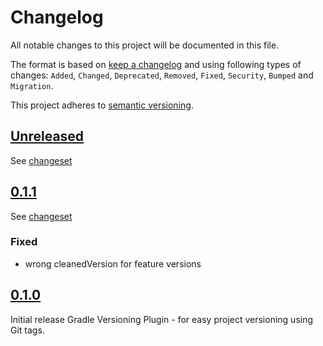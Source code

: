 # Changelog

All notable changes to this project will be documented in this file.

The format is based on [keep a changelog](http://keepachangelog.com/en/1.0.0/) and using following
types of changes: `Added`, `Changed`, `Deprecated`, `Removed`, `Fixed`, `Security`, `Bumped` and `Migration`.

This project adheres to [semantic versioning](http://semver.org/spec/v2.0.0.html).

## [Unreleased](https://github.com/bitfunk/gradle-plugins/releases/latest)

See [changeset](https://github.com/bitfunk/gradle-plugins/compare/plugin-tool-versioning@v0.1.1...main)

## [0.1.1](https://github.com/bitfunk/gradle-plugins/releases/tag/plugin-tool-versioning@v0.1.1)

See [changeset](https://github.com/bitfunk/gradle-plugins/compare/plugin-tool-versioning@v0.1.0...plugin-tool-versioning@v0.1.1)

### Fixed

- wrong cleanedVersion for feature versions

## [0.1.0](https://github.com/bitfunk/gradle-plugins/releases/tag/plugin-tool-versioning@v0.1.0)

Initial release Gradle Versioning Plugin  - for easy project versioning using Git tags.
